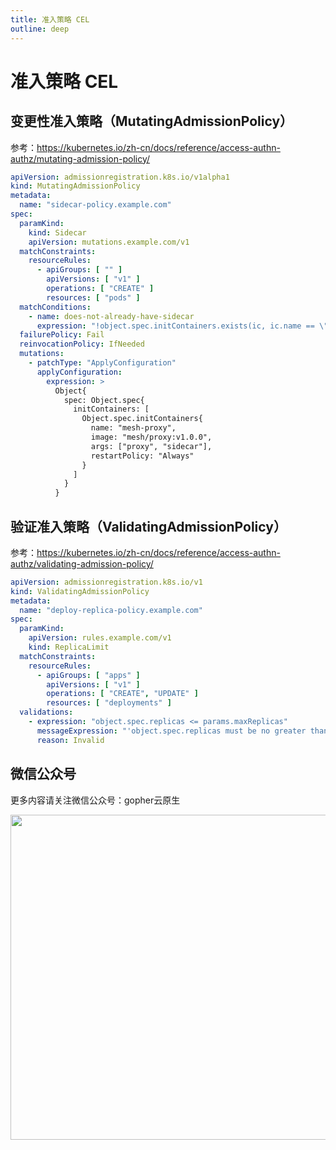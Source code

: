 ```yaml
---
title: 准入策略 CEL
outline: deep
---
```


# 准入策略 CEL

## 变更性准入策略（MutatingAdmissionPolicy）

参考：https://kubernetes.io/zh-cn/docs/reference/access-authn-authz/mutating-admission-policy/

```yaml
apiVersion: admissionregistration.k8s.io/v1alpha1
kind: MutatingAdmissionPolicy
metadata:
  name: "sidecar-policy.example.com"
spec:
  paramKind:
    kind: Sidecar
    apiVersion: mutations.example.com/v1
  matchConstraints:
    resourceRules:
      - apiGroups: [ "" ]
        apiVersions: [ "v1" ]
        operations: [ "CREATE" ]
        resources: [ "pods" ]
  matchConditions:
    - name: does-not-already-have-sidecar
      expression: "!object.spec.initContainers.exists(ic, ic.name == \"mesh-proxy\")"
  failurePolicy: Fail
  reinvocationPolicy: IfNeeded
  mutations:
    - patchType: "ApplyConfiguration"
      applyConfiguration:
        expression: >
          Object{
            spec: Object.spec{
              initContainers: [
                Object.spec.initContainers{
                  name: "mesh-proxy",
                  image: "mesh/proxy:v1.0.0",
                  args: ["proxy", "sidecar"],
                  restartPolicy: "Always"
                }
              ]
            }
          }
```

## 验证准入策略（ValidatingAdmissionPolicy）

参考：https://kubernetes.io/zh-cn/docs/reference/access-authn-authz/validating-admission-policy/

```yaml
apiVersion: admissionregistration.k8s.io/v1
kind: ValidatingAdmissionPolicy
metadata:
  name: "deploy-replica-policy.example.com"
spec:
  paramKind:
    apiVersion: rules.example.com/v1
    kind: ReplicaLimit
  matchConstraints:
    resourceRules:
      - apiGroups: [ "apps" ]
        apiVersions: [ "v1" ]
        operations: [ "CREATE", "UPDATE" ]
        resources: [ "deployments" ]
  validations:
    - expression: "object.spec.replicas <= params.maxReplicas"
      messageExpression: "'object.spec.replicas must be no greater than ' + string(params.maxReplicas)"
      reason: Invalid
```

## 微信公众号

更多内容请关注微信公众号：gopher云原生

<img src="https://github.com/user-attachments/assets/ea93572c-6c05-4751-bde7-35a58fe083f1" width="520px" />
